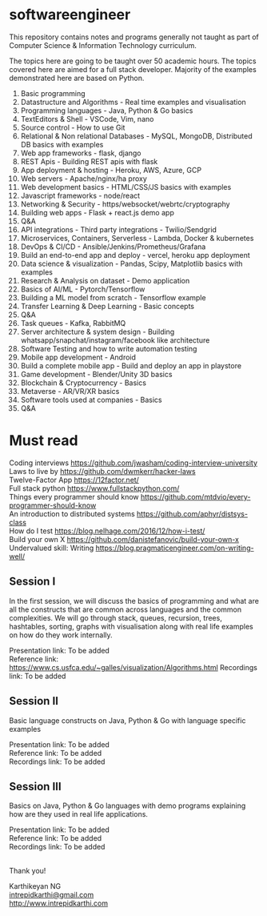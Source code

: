 # softwareengineer
This repository contains notes and programs generally not taught as part of Computer Science &amp; Information Technology curriculum. 

The topics here are going to be taught over 50 academic hours. The topics covered here are aimed for a full stack developer. Majority of the examples demonstrated here are based on Python. 

1. Basic programming
2. Datastructure and Algorithms - Real time examples and visualisation
3. Programming languages - Java, Python & Go basics
4. TextEditors & Shell - VSCode, Vim, nano
5. Source control - How to use Git 
6. Relational & Non relational Databases - MySQL, MongoDB, Distributed DB basics with examples
11. Web app frameworks - flask, django
12. REST Apis - Building REST apis with flask
13. App deployment & hosting - Heroku, AWS, Azure, GCP
14. Web servers - Apache/nginx/ha proxy
15. Web development basics - HTML/CSS/JS basics with examples
16. Javascript frameworks - node/react
17. Networking & Security - https/websocket/webrtc/cryptography
20. Building web apps - Flask + react.js demo app
21. Q&A
22. API integrations - Third party integrations - Twilio/Sendgrid
23. Microservices, Containers, Serverless - Lambda, Docker & kubernetes
25. DevOps & CI/CD - Ansible/Jenkins/Prometheus/Grafana
27. Build an end-to-end app and deploy - vercel, heroku app deployment
28. Data science & visualization - Pandas, Scipy, Matplotlib basics with examples
29. Research & Analysis on dataset - Demo application
30. Basics of AI/ML - Pytorch/Tensorflow
31. Building a ML model from scratch - Tensorflow example
32. Transfer Learning & Deep Learning - Basic concepts
33. Q&A
34. Task queues - Kafka, RabbitMQ
35. Server architecture & system design - Building whatsapp/snapchat/instagram/facebook like architecture 
36. Software Testing and how to write automation testing
37. Mobile app development - Android
38. Build a complete mobile app - Build and deploy an app in playstore
39. Game development - Blender/Unity 3D basics
40. Blockchain & Cryptocurrency - Basics
41. Metaverse - AR/VR/XR basics
42. Software tools used at companies - Basics
43. Q&A

# Must read

Coding interviews https://github.com/jwasham/coding-interview-university <br/>
Laws to live by https://github.com/dwmkerr/hacker-laws <br/>
Twelve-Factor App https://12factor.net/ <br/>
Full stack python https://www.fullstackpython.com/ <br/>
Things every programmer should know https://github.com/mtdvio/every-programmer-should-know <br/>
An introduction to distributed systems https://github.com/aphyr/distsys-class <br/>
How do I test https://blog.nelhage.com/2016/12/how-i-test/ <br/>
Build your own X https://github.com/danistefanovic/build-your-own-x <br/>
Undervalued skill: Writing https://blog.pragmaticengineer.com/on-writing-well/ <br/>



## Session I
In the first session, we will discuss the basics of programming and what are all the constructs that are common across languages and the common complexities. We will go through stack, queues, recursion, trees, hashtables, sorting, graphs with visualisation along with real life examples on how do they work internally. 

Presentation link: To be added <br/>
Reference link: https://www.cs.usfca.edu/~galles/visualization/Algorithms.html
Recordings link: To be added <br/>

## Session II
Basic language constructs on Java, Python & Go with language specific examples

Presentation link: To be added <br/>
Reference link: To be added <br/>
Recordings link: To be added <br/>

## Session III
Basics on Java, Python & Go languages with demo programs explaining how are they used in real life applications. 

Presentation link: To be added <br/>
Reference link: To be added <br/>
Recordings link: To be added <br/>
<br/>

Thank you!

Karthikeyan NG<br/>
intrepidkarthi@gmail.com<br/>
http://www.intrepidkarthi.com<br/>


